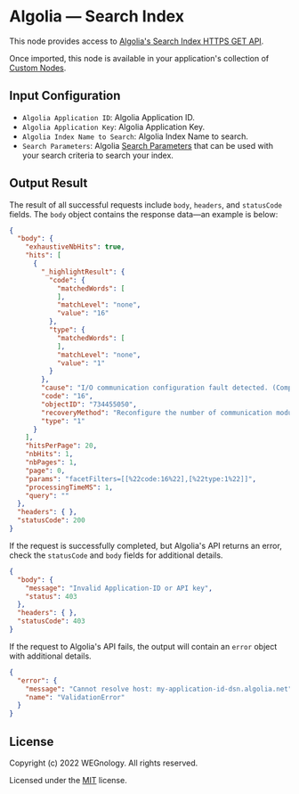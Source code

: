 # Algolia — Search Index

This node provides access to [Algolia's Search Index HTTPS GET API](https://www.algolia.com/doc/rest-api/search/#search-index-get).

Once imported, this node is available in your application's collection of [Custom Nodes](https://docs.app.wnology.io/workflows/custom-nodes/overview/).

## Input Configuration

* `Algolia Application ID`: Algolia Application ID.
* `Algolia Application Key`: Algolia Application Key.
* `Algolia Index Name to Search`: Algolia Index Name to search.
* `Search Parameters`: Algolia [Search Parameters](https://www.algolia.com/doc/api-reference/search-api-parameters/) that can be used with your search criteria to search your index.

## Output Result

The result of all successful requests include `body`, `headers`, and `statusCode` fields. The `body` object contains the response data—an example is below:

```json
{
  "body": {
    "exhaustiveNbHits": true,
    "hits": [
      {
        "_highlightResult": {
          "code": {
            "matchedWords": [
            ],
            "matchLevel": "none",
            "value": "16"
          },
          "type": {
            "matchedWords": [
            ],
            "matchLevel": "none",
            "value": "1"
          }
        },
        "cause": "I/O communication configuration fault detected. (CompactLogix 1768-L4x controllers only.)",
        "code": "16",
        "objectID": "734455050",
        "recoveryMethod": "Reconfigure the number of communication modules on the 1768 bus side of the controller: 1. 1768-L43 has a maximum of two modules. 2. 1768-L45 has a maximum of four modules. 2a. Up to four Sercos modules 2b. Up to two NetLinx communication modules",
        "type": "1"
      }
    ],
    "hitsPerPage": 20,
    "nbHits": 1,
    "nbPages": 1,
    "page": 0,
    "params": "facetFilters=[[%22code:16%22],[%22type:1%22]]",
    "processingTimeMS": 1,
    "query": ""
  },
  "headers": { },
  "statusCode": 200
}
```

If the request is successfully completed, but Algolia's API returns an error, check the `statusCode` and `body` fields for additional details.

```json
{
  "body": {
    "message": "Invalid Application-ID or API key",
    "status": 403
  },
  "headers": { },
  "statusCode": 403
}
```

If the request to Algolia's API fails, the output will contain an `error` object with additional details.

```json
{
  "error": {
    "message": "Cannot resolve host: my-application-id-dsn.algolia.net",
    "name": "ValidationError"
  }
}
```

## License

Copyright (c) 2022 WEGnology. All rights reserved.

Licensed under the [MIT](https://github.com/WEGnology/wegnology-templates/blob/master/LICENSE.txt) license.